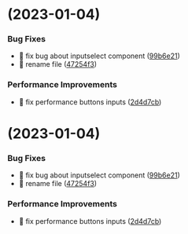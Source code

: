 #  (2023-01-04)


### Bug Fixes

* :art: fix bug about inputselect component ([99b6e21](https://github.com/mataqque/scalable-project/commit/99b6e21d896b8b4a53be4ebfb2ec4711012e3c69))
* :truck: rename file ([47254f3](https://github.com/mataqque/scalable-project/commit/47254f3831975173fd816877ea265a7969bb1114))


### Performance Improvements

* :art: fix performance buttons inputs ([2d4d7cb](https://github.com/mataqque/scalable-project/commit/2d4d7cb3d6d5f66b8066d0851ce0e0cb3c50b4f2))



#  (2023-01-04)


### Bug Fixes

* :art: fix bug about inputselect component ([99b6e21](https://github.com/mataqque/scalable-project/commit/99b6e21d896b8b4a53be4ebfb2ec4711012e3c69))
* :truck: rename file ([47254f3](https://github.com/mataqque/scalable-project/commit/47254f3831975173fd816877ea265a7969bb1114))


### Performance Improvements

* :art: fix performance buttons inputs ([2d4d7cb](https://github.com/mataqque/scalable-project/commit/2d4d7cb3d6d5f66b8066d0851ce0e0cb3c50b4f2))




